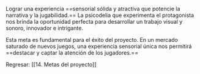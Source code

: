 
Lograr una experiencia ==sensorial sólida y atractiva que potencie la narrativa y la jugabilidad.== La psicodelia que experimenta el protagonista nos brinda la oportunidad perfecta para desarrollar un trabajo visual y sonoro, innovador e intrigante.

Esta meta es fundamental para el éxito del proyecto. En un mercado saturado de nuevos juegos, una experiencia sensorial única nos permitirá ==destacar y captar la atención de los jugadores.==

Regresar: [[14. Metas del proyecto]]